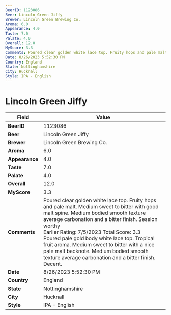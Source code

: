 ```yaml
---
BeerID: 1123086
Beer: Lincoln Green Jiffy
Brewer: Lincoln Green Brewing Co.
Aroma: 6.0
Appearance: 4.0
Taste: 7.0
Palate: 4.0
Overall: 12.0
MyScore: 3.3
Comments: Poured clear golden white lace top. Fruity hops and pale malt. Medium sweet to bitter with good malt spine. Medium bodied smooth texture average carbonation and a bitter finish. Session worthy <br>Earlier Rating: 7/5/2023 Total Score: 3.3<br>Poured pale gold body white lace top. Tropical fruit aroma. Medium sweet to bitter with a nice pale malt backnote. Medium bodied smooth texture average carbonation and a bitter finish. Decent.
Date: 8/26/2023 5:52:30 PM
Country: England
State: Nottinghamshire
City: Hucknall
Style: IPA - English
---
```


# Lincoln Green Jiffy

| Field         | Value |
|---------------|-------|
| **BeerID** | 1123086 |
| **Beer** | Lincoln Green Jiffy |
| **Brewer** | Lincoln Green Brewing Co. |
| **Aroma** | 6.0 |
| **Appearance** | 4.0 |
| **Taste** | 7.0 |
| **Palate** | 4.0 |
| **Overall** | 12.0 |
| **MyScore** | 3.3 |
| **Comments** | Poured clear golden white lace top. Fruity hops and pale malt. Medium sweet to bitter with good malt spine. Medium bodied smooth texture average carbonation and a bitter finish. Session worthy <br>Earlier Rating: 7/5/2023 Total Score: 3.3<br>Poured pale gold body white lace top. Tropical fruit aroma. Medium sweet to bitter with a nice pale malt backnote. Medium bodied smooth texture average carbonation and a bitter finish. Decent. |
| **Date** | 8/26/2023 5:52:30 PM |
| **Country** | England |
| **State** | Nottinghamshire |
| **City** | Hucknall |
| **Style** | IPA - English |
